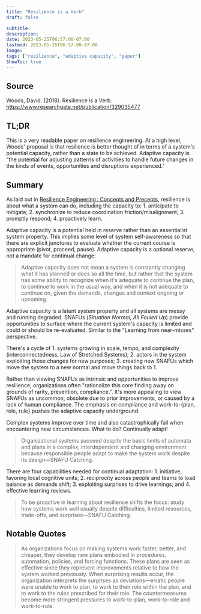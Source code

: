 ```yaml
---
title: "Resilience is a Verb"
draft: false

subtitle:
description:
date: 2023-05-25T06:57:00-07:00
lastmod: 2023-05-25T06:57:00-07:00
image:
tags: ["resilience", "adaptive capacity", "paper"]
ShowToc: true
---
```


## Source

Woods, David. (2018). Resilience is a Verb.
https://www.researchgate.net/publication/329035477

## TL;DR

This is a very readable paper on resilience engineering. At a high level, Woods' proposal is that resilience is better thought of in terms of a system's potential capacity, rather than a state to be achieved. Adaptive capacity is "the potential for adjusting patterns of activities to handle future changes in the kinds of events, opportunities and disruptions experienced."

## Summary

As laid out in [Resilience Engineering : Concepts and Precepts](https://www.researchgate.net/publication/50232053), resilience is about what a system can do, including the capacity to: 1. anticipate to mitigate; 2. synchronize to reduce coordination friction/misalignment; 3. promptly respond; 4. proactively learn.

Adaptive capacity is a potential held in reserve rather than an essentialist system property. This implies some level of system self-awareness so that there are explicit junctures to evaluate whether the current course is appropriate (pivot, proceed, pause). Adaptive capacity is a optional reserve, not a mandate for continual change:

> Adaptive capacity does not mean a system is constantly changing what it has planned or does so all the time, but rather that the system has some ability to recognize when it's adequate to continue the plan, to continue to work in the usual way, and when it is not adequate to continue on, given the demands, changes and context ongoing or upcoming.

Adaptive capacity is a latent system property and all systems are messy and running degraded. SNAFUs (_Situation Normal, All Fouled Up_) provide opportunities to surface where the current system's capacity is limited and could or should be re-evaluated. Similar to the "Learning from near-misses" perspective.

There's a cycle of 1. systems growing in scale, tempo, and complexity (interconnectedness, Law of Stretched Systems); 2. actors in the system exploiting those changes for new purposes; 3. creating new SNAFUs which move the system to a new normal and move things back to 1.

Rather than viewing SNAFUs as intrinsic and opportunities to improve resilience, organizations often "rationalize this core finding away on grounds of rarity, prevention, compliance.". It's more appealing to view SNAFUs as uncommon, obsolete due to prior improvements, or caused by a lack of human compliance. The emphasis on compliance and work-to-{plan, role, rule} pushes the adaptive capacity underground.

Complex systems improve over time and also catastrophically fail when encountering new circumstances. What to do? Continually adapt!

> Organizational systems succeed despite the basic limits of automata and plans in a complex, interdependent and changing environment because responsible people adapt to make the system work despite its design—SNAFU Catching.

There are four capabilities needed for continual adaptation: 1. initiative, favoring local cognitive units; 2. reciprocity across people and teams to load balance as demands shift; 3. exploiting surprises to drive learnings; and 4. effective learning reviews.

> To be proactive in learning about resilience shifts the focus: study how systems work well usually despite difficulties, limited resources, trade-offs, and surprises—SNAFU Catching.

## Notable Quotes

> As organizations focus on making systems work faster, better, and cheaper, they develop new plans embodied in procedures, automation, policies, and forcing functions. These plans are seen as effective since they represent improvements relative to how the system worked previously. When surprising results occur, the organization interprets the surprises as deviations—erratic people were unable to work to plan, to work to their role within the plan, and to work to the rules prescribed for their role. The countermeasures become more stringent pressures to work-to-plan, work-to-role and work-to-rule.

